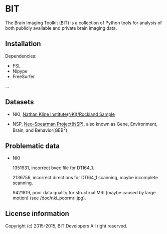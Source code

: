 # BIT

The Brain Imaging Toolkit (BIT) is a collection of Python tools for analysis of both publicly available and private brain imaging data.

## Installation

Dependencies:

* FSL
* Nipype
* FreeSurfer

...

## Datasets

* NKI, [Nathan Kline Institute(NKI)/Rockland Sample](http://fcon_1000.projects.nitrc.org/indi/pro/nki.html)

* NSP, [Neo-Spearman Project(NSP)](http://www.brainactivityatlas.org/about-baa/overview/), also known as Gene, Environment, Brain, and Behavior(GEB<sup>2</sup>)

## Problematic data

* NKI

	1351931, incorrect bvec file for DTI64_1.

	2136756, incorrect directions for DTI64_1 scanning, maybe incomplete scanning.
	
	9421819, poor data quality for structrual MRI (maybe caused by large motion) (see /doc/nki_poormri.jpg). 

## License information

Copyright (c) 2015-2015, BIT Developers All right reserved.
